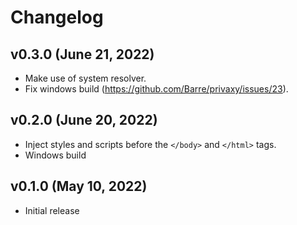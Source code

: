 # Changelog

## v0.3.0 (June 21, 2022)

- Make use of system resolver.
- Fix windows build (<https://github.com/Barre/privaxy/issues/23>).

## v0.2.0 (June 20, 2022)

- Inject styles and scripts before the `</body>` and `</html>` tags.
- Windows build

## v0.1.0 (May 10, 2022)

- Initial release
